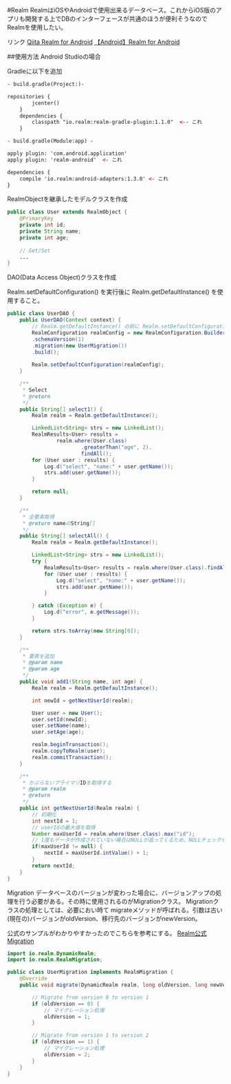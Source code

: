 #Realm
RealmはiOSやAndroidで使用出来るデータベース。これからiOS版のアプリも開発する上でDBのインターフェースが共通のほうが便利そうなのでRealmを使用したい。

リンク
[Qiita Realm for Android](http://qiita.com/wasabeef_jp/items/92bb700e37a0a57fc765)
[【Android】Realm for Android](https://wasabeef.jp/realm-for-android/)


##使用方法
Android Studioの場合

Gradleに以下を追加

```xml
- build.gradle(Project:)- 

repositories {
        jcenter()
    }
    dependencies {
        classpath "io.realm:realm-gradle-plugin:1.1.0"  <-- これ
    }
```

```xml
- build.gradle(Module:app) - 

apply plugin: 'com.android.application'
apply plugin: 'realm-android'  <- これ

dependencies {
    compile 'io.realm:android-adapters:1.3.0' <- これ
}
```

RealmObjectを継承したモデルクラスを作成

```java
public class User extends RealmObject {
    @PrimaryKey
    private int id;
    private String name;
    private int age;
    
    // Get/Set
    ...
}
```

DAO(Data Access Object)クラスを作成

Realm.setDefaultConfiguration() を実行後に
Realm.getDefaultInstance() を使用すること。

```java
public class UserDAO {
    public UserDAO(Context context) {
        // Realm.getDefaultInstance() の前に Realm.setDefaultConfiguration をコールしておかないとエラーになる
        RealmConfiguration realmConfig = new RealmConfiguration.Builder(context)
        .schemaVersion(1)
        .migration(new UserMigration())
        .build();
        
        Realm.setDefaultConfiguration(realmConfig);
    }

    /**
     * Select
     * @return
     */
    public String[] select1() {
        Realm realm = Realm.getDefaultInstance();

        LinkedList<String> strs = new LinkedList();
        RealmResults<User> results =
                realm.where(User.class)
                        .greaterThan("age", 2).
                        findAll();
        for (User user : results) {
            Log.d("select", "name:" + user.getName());
            strs.add(user.getName());
        }

        return null;
    }

    /**
     * 全要素取得
     * @return nameのString[]
     */
    public String[] selectAll() {
        Realm realm = Realm.getDefaultInstance();

        LinkedList<String> strs = new LinkedList();
        try {
            RealmResults<User> results = realm.where(User.class).findAll();
            for (User user : results) {
                Log.d("select", "name:" + user.getName());
                strs.add(user.getName());
            }

        } catch (Exception e) {
            Log.d("error", e.getMessage());
        }

        return strs.toArray(new String[0]);
    }

    /**
     * 要素を追加
     * @param name
     * @param age
     */
    public void add1(String name, int age) {
        Realm realm = Realm.getDefaultInstance();

        int newId = getNextUserId(realm);

        User user = new User();
        user.setId(newId);
        user.setName(name);
        user.setAge(age);

        realm.beginTransaction();
        realm.copyToRealm(user);
        realm.commitTransaction();
    }

    /**
     * かぶらないプライマリIDを取得する
     * @param realm
     * @return
     */
    public int getNextUserId(Realm realm) {
        // 初期化
        int nextId = 1;
        // userIdの最大値を取得
        Number maxUserId = realm.where(User.class).max("id");
        // 1度もデータが作成されていない場合はNULLが返ってくるため、NULLチェックをする
        if(maxUserId != null) {
            nextId = maxUserId.intValue() + 1;
        }
        return nextId;
    }
}
```

Migration
データベースのバージョンが変わった場合に、バージョンアップの処理を行う必要がある。その時に使用されるのがMigrationクラス。
Migrationクラスの処理としては、必要におい時て migrateメソッドが呼ばれる。引数は古い(現在の)バージョンがoldVersion、移行先のバージョンがnewVersion。

公式のサンプルがわかりやすかったのでこちらを参考にする。
[Realm公式 Migration](https://realm.io/docs/java/latest/#migrations)

```java
import io.realm.DynamicRealm;
import io.realm.RealmMigration;

public class UserMigration implements RealmMigration {
    @Override
    public void migrate(DynamicRealm realm, long oldVersion, long newVersion) {

        // Migrate from version 0 to version 1
        if (oldVersion == 0) {
            // マイグレーション処理
            oldVersion = 1;
        }

        // Migrate from version 1 to version 2
        if (oldVersion == 1) {
            // マイグレーション処理
            oldVersion = 2;
        }
    }
}
```